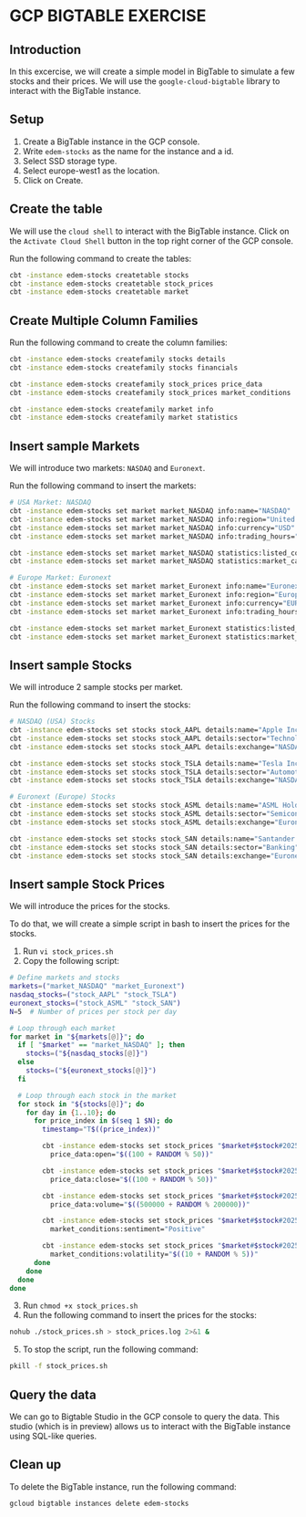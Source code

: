 # GCP BIGTABLE EXERCISE

## Introduction

In this excercise, we will create a simple model in BigTable to simulate a few stocks and their prices. We will use the `google-cloud-bigtable` library to interact with the BigTable instance.


## Setup

1. Create a BigTable instance in the GCP console.
2. Write `edem-stocks` as the name for the instance and a id.
3. Select SSD storage type.
4. Select europe-west1 as the location.
5. Click on Create.


## Create the table

We will use the `cloud shell` to interact with the BigTable instance. Click on the `Activate Cloud Shell` button in the top right corner of the GCP console.


Run the following command to create the tables:

```bash
cbt -instance edem-stocks createtable stocks
cbt -instance edem-stocks createtable stock_prices
cbt -instance edem-stocks createtable market
```


## Create Multiple Column Families

Run the following command to create the column families:

```bash
cbt -instance edem-stocks createfamily stocks details
cbt -instance edem-stocks createfamily stocks financials

cbt -instance edem-stocks createfamily stock_prices price_data
cbt -instance edem-stocks createfamily stock_prices market_conditions

cbt -instance edem-stocks createfamily market info
cbt -instance edem-stocks createfamily market statistics
```


## Insert sample Markets

We will introduce two markets: `NASDAQ` and `Euronext`.

Run the following command to insert the markets:

```bash
# USA Market: NASDAQ
cbt -instance edem-stocks set market market_NASDAQ info:name="NASDAQ"
cbt -instance edem-stocks set market market_NASDAQ info:region="United States"
cbt -instance edem-stocks set market market_NASDAQ info:currency="USD"
cbt -instance edem-stocks set market market_NASDAQ info:trading_hours="09:30-16:00"

cbt -instance edem-stocks set market market_NASDAQ statistics:listed_companies="3300"
cbt -instance edem-stocks set market market_NASDAQ statistics:market_cap="22 Trillion"

# Europe Market: Euronext
cbt -instance edem-stocks set market market_Euronext info:name="Euronext"
cbt -instance edem-stocks set market market_Euronext info:region="Europe"
cbt -instance edem-stocks set market market_Euronext info:currency="EUR"
cbt -instance edem-stocks set market market_Euronext info:trading_hours="08:00-16:30"

cbt -instance edem-stocks set market market_Euronext statistics:listed_companies="1500"
cbt -instance edem-stocks set market market_Euronext statistics:market_cap="7 Trillion"
```

## Insert sample Stocks

We will introduce 2 sample stocks per market.

Run the following command to insert the stocks:

```bash
# NASDAQ (USA) Stocks
cbt -instance edem-stocks set stocks stock_AAPL details:name="Apple Inc."
cbt -instance edem-stocks set stocks stock_AAPL details:sector="Technology"
cbt -instance edem-stocks set stocks stock_AAPL details:exchange="NASDAQ"

cbt -instance edem-stocks set stocks stock_TSLA details:name="Tesla Inc."
cbt -instance edem-stocks set stocks stock_TSLA details:sector="Automotive"
cbt -instance edem-stocks set stocks stock_TSLA details:exchange="NASDAQ"

# Euronext (Europe) Stocks
cbt -instance edem-stocks set stocks stock_ASML details:name="ASML Holding"
cbt -instance edem-stocks set stocks stock_ASML details:sector="Semiconductors"
cbt -instance edem-stocks set stocks stock_ASML details:exchange="Euronext"

cbt -instance edem-stocks set stocks stock_SAN details:name="Santander Bank"
cbt -instance edem-stocks set stocks stock_SAN details:sector="Banking"
cbt -instance edem-stocks set stocks stock_SAN details:exchange="Euronext"
```


## Insert sample Stock Prices

We will introduce the prices for the stocks.

To do that, we will create a simple script in bash to insert the prices for the stocks.

1. Run ```vi stock_prices.sh```
2. Copy the following script:

```bash
# Define markets and stocks
markets=("market_NASDAQ" "market_Euronext")
nasdaq_stocks=("stock_AAPL" "stock_TSLA")
euronext_stocks=("stock_ASML" "stock_SAN")
N=5  # Number of prices per stock per day

# Loop through each market
for market in "${markets[@]}"; do
  if [ "$market" == "market_NASDAQ" ]; then
    stocks=("${nasdaq_stocks[@]}")
  else
    stocks=("${euronext_stocks[@]}")
  fi

  # Loop through each stock in the market
  for stock in "${stocks[@]}"; do
    for day in {1..10}; do
      for price_index in $(seq 1 $N); do
        timestamp="T$((price_index))"

        cbt -instance edem-stocks set stock_prices "$market#$stock#2025-01-$day#$timestamp" \
          price_data:open="$((100 + RANDOM % 50))"

        cbt -instance edem-stocks set stock_prices "$market#$stock#2025-01-$day#$timestamp" \
          price_data:close="$((100 + RANDOM % 50))"

        cbt -instance edem-stocks set stock_prices "$market#$stock#2025-01-$day#$timestamp" \
          price_data:volume="$((500000 + RANDOM % 200000))"

        cbt -instance edem-stocks set stock_prices "$market#$stock#2025-01-$day#$timestamp" \
          market_conditions:sentiment="Positive"

        cbt -instance edem-stocks set stock_prices "$market#$stock#2025-01-$day#$timestamp" \
          market_conditions:volatility="$((10 + RANDOM % 5))"
      done
    done
  done
done
```

3. Run ```chmod +x stock_prices.sh```
4. Run the following command to insert the prices for the stocks:

```bash
nohub ./stock_prices.sh > stock_prices.log 2>&1 &
```

5. To stop the script, run the following command:

```bash
pkill -f stock_prices.sh
```


## Query the data

We can go to Bigtable Studio in the GCP console to query the data. This studio (which is in preview) allows us to interact with the BigTable instance using SQL-like queries.


## Clean up

To delete the BigTable instance, run the following command:

```bash
gcloud bigtable instances delete edem-stocks
```







